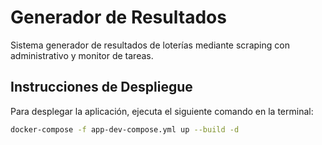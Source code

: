 # Generador de Resultados

Sistema generador de resultados de loterías mediante scraping con administrativo y monitor de tareas.

## Instrucciones de Despliegue

Para desplegar la aplicación, ejecuta el siguiente comando en la terminal:

```bash
docker-compose -f app-dev-compose.yml up --build -d
